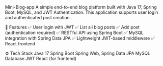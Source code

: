 Mini-Blog-app
A simple end-to-end blog platform built with Java 17, Spring Boot, MySQL, and JWT Authentication. This application supports user login and authenticated post creation.

📌 Features
✅ User login with JWT
✅ List all blog posts
✅ Add post (authentication required)
✅ RESTful API using Spring Boot
✅ MySQL integration with Spring Data JPA
✅ Lightweight JWT-based middleware
✅ React frontend


⚙️ Tech Stack
Java 17
Spring Boot
Spring Web, Spring Data JPA
MySQL Database
JWT
React (for frontend)
